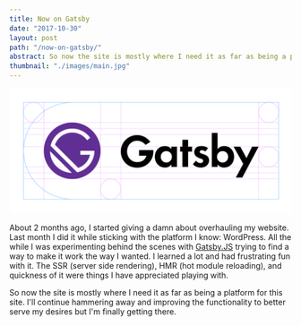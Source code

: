 ```yaml
---
title: Now on Gatsby
date: "2017-10-30"
layout: post
path: "/now-on-gatsby/"
abstract: So now the site is mostly where I need it as far as being a platform for this site. I'll continue hammering away and improving the functionality to better serve my desires but I'm finally getting there.
thumbnail: "./images/main.jpg"
---
```

![](./images/main.jpg)

About 2 months ago, I started giving a damn about overhauling my website. Last month I did it while sticking with the platform I know: WordPress. All the while I was experimenting behind the scenes with [Gatsby.JS](http://www.gatsbyjs.org) trying to find a way to make it work the way I wanted. I learned a lot and had frustrating fun with it. The SSR (server side rendering), HMR (hot module reloading), and quickness of it were things I have appreciated playing with. 

So now the site is mostly where I need it as far as being a platform for this site. I'll continue hammering away and improving the functionality to better serve my desires but I'm finally getting there.